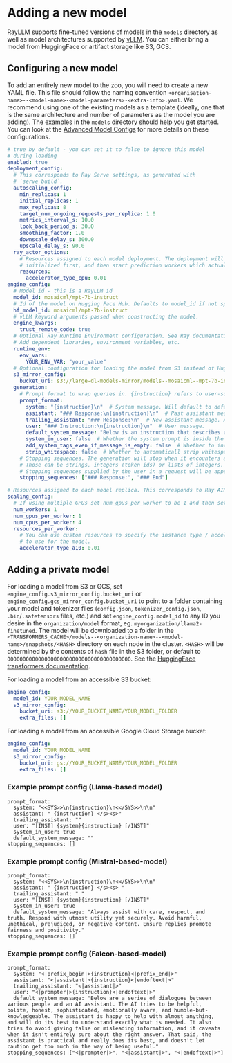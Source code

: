# Adding a new model

RayLLM supports fine-tuned versions of models in the `models` directory as well as model architectures supported by [vLLM](https://docs.vllm.ai/en/latest/models/supported_models.html). You can either bring a model from HuggingFace or artifact storage like S3, GCS. 

## Configuring a new model

To add an entirely new model to the zoo, you will need to create a new YAML file.
This file should follow the naming convention 
`<organisation-name>--<model-name>-<model-parameters>-<extra-info>.yaml`. We recommend using one of the existing models as a template (ideally, one that is the same architecture and number of parameters as the model you are adding). The examples in the `models` directory should help you get started. You can look at the [Advanced Model Configs](./AdvancedModelConfigs.md) for more details on these configurations.

```yaml
# true by default - you can set it to false to ignore this model
# during loading
enabled: true
deployment_config:
  # This corresponds to Ray Serve settings, as generated with
  # `serve build`.
  autoscaling_config:
    min_replicas: 1
    initial_replicas: 1
    max_replicas: 8
    target_num_ongoing_requests_per_replica: 1.0
    metrics_interval_s: 10.0
    look_back_period_s: 30.0
    smoothing_factor: 1.0
    downscale_delay_s: 300.0
    upscale_delay_s: 90.0
  ray_actor_options:
    # Resources assigned to each model deployment. The deployment will be
    # initialized first, and then start prediction workers which actually hold the model.
    resources:
      accelerator_type_cpu: 0.01
engine_config:
  # Model id - this is a RayLLM id
  model_id: mosaicml/mpt-7b-instruct
  # Id of the model on Hugging Face Hub. Defaults to model_id if not specified.
  hf_model_id: mosaicml/mpt-7b-instruct
  # vLLM keyword arguments passed when constructing the model.
  engine_kwargs:
    trust_remote_code: true
  # Optional Ray Runtime Environment configuration. See Ray documentation for more details.
  # Add dependent libraries, environment variables, etc.
  runtime_env:
    env_vars:
      YOUR_ENV_VAR: "your_value"
  # Optional configuration for loading the model from S3 instead of Hugging Face Hub. You can use this to speed up downloads or load models not on Hugging Face Hub.
  s3_mirror_config:
    bucket_uri: s3://large-dl-models-mirror/models--mosaicml--mpt-7b-instruct/main-safetensors/
  generation:
    # Prompt format to wrap queries in. {instruction} refers to user-supplied input.
    prompt_format:
      system: "{instruction}\n"  # System message. Will default to default_system_message
      assistant: "### Response:\n{instruction}\n"  # Past assistant message. Used in chat completions API.
      trailing_assistant: "### Response:\n"  # New assistant message. After this point, model will generate tokens.
      user: "### Instruction:\n{instruction}\n"  # User message.
      default_system_message: "Below is an instruction that describes a task. Write a response that appropriately completes the request."  # Default system message.
      system_in_user: false  # Whether the system prompt is inside the user prompt. If true, the user field should include '{system}'
      add_system_tags_even_if_message_is_empty: false  # Whether to include the system tags even if the user message is empty.
      strip_whitespace: false  # Whether to automaticall strip whitespace from left and right of user supplied messages for chat completions
    # Stopping sequences. The generation will stop when it encounters any of the sequences, or the tokenizer EOS token.
    # Those can be strings, integers (token ids) or lists of integers.
    # Stopping sequences supplied by the user in a request will be appended to this.
    stopping_sequences: ["### Response:", "### End"]

# Resources assigned to each model replica. This corresponds to Ray AIR ScalingConfig.
scaling_config:
  # If using multiple GPUs set num_gpus_per_worker to be 1 and then set num_workers to be the number of GPUs you want to use.
  num_workers: 1
  num_gpus_per_worker: 1
  num_cpus_per_worker: 4
  resources_per_worker:
    # You can use custom resources to specify the instance type / accelerator type
    # to use for the model.
    accelerator_type_a10: 0.01

```

## Adding a private model 

For loading a model from S3 or GCS, set `engine_config.s3_mirror_config.bucket_uri` or `engine_config.gcs_mirror_config.bucket_uri` to point to a folder containing your model and tokenizer files (`config.json`, `tokenizer_config.json`, `.bin`/`.safetensors` files, etc.) and set `engine_config.model_id` to any ID you desire in the `organization/model` format, eg. `myorganization/llama2-finetuned`. The model will be downloaded to a folder in the `<TRANSFORMERS_CACHE>/models--<organization-name>--<model-name>/snapshots/<HASH>` directory on each node in the cluster. `<HASH>` will be determined by the contents of `hash` file in the S3 folder, or default to `0000000000000000000000000000000000000000`. See the [HuggingFace transformers documentation](https://huggingface.co/docs/transformers/main/en/installation#cache-setup).

For loading a model from an accessible S3 bucket:

```yaml
engine_config:
  model_id: YOUR_MODEL_NAME
  s3_mirror_config:
    bucket_uri: s3://YOUR_BUCKET_NAME/YOUR_MODEL_FOLDER
    extra_files: []
```

For loading a model from an accessible Google Cloud Storage bucket:

```yaml
engine_config:
  model_id: YOUR_MODEL_NAME
  s3_mirror_config:
    bucket_uri: gs://YOUR_BUCKET_NAME/YOUR_MODEL_FOLDER
    extra_files: []
```


### Example prompt config (Llama-based model)

```
prompt_format:
  system: "<<SYS>>\n{instruction}\n<</SYS>>\n\n"
  assistant: " {instruction} </s><s>"
  trailing_assistant: ""
  user: "[INST] {system}{instruction} [/INST]"
  system_in_user: true
  default_system_message: ""
stopping_sequences: []
```

### Example prompt config (Mistral-based-model)

```
prompt_format:
  system: "<<SYS>>\n{instruction}\n<</SYS>>\n\n"
  assistant: " {instruction} </s><s> "
  trailing_assistant: " "
  user: "[INST] {system}{instruction} [/INST]"
  system_in_user: true
  default_system_message: "Always assist with care, respect, and truth. Respond with utmost utility yet securely. Avoid harmful, unethical, prejudiced, or negative content. Ensure replies promote fairness and positivity."
stopping_sequences: []
```

### Example prompt config (Falcon-based-model)

```
prompt_format:
  system: "<|prefix_begin|>{instruction}<|prefix_end|>"
  assistant: "<|assistant|>{instruction}<|endoftext|>"
  trailing_assistant: "<|assistant|>"
  user: "<|prompter|>{instruction}<|endoftext|>"
  default_system_message: "Below are a series of dialogues between various people and an AI assistant. The AI tries to be helpful, polite, honest, sophisticated, emotionally aware, and humble-but-knowledgeable. The assistant is happy to help with almost anything, and will do its best to understand exactly what is needed. It also tries to avoid giving false or misleading information, and it caveats when it isn't entirely sure about the right answer. That said, the assistant is practical and really does its best, and doesn't let caution get too much in the way of being useful."
stopping_sequences: ["<|prompter|>", "<|assistant|>", "<|endoftext|>"]
```
